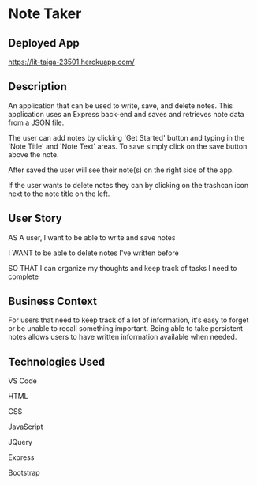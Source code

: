 # Note Taker

## Deployed App
https://lit-taiga-23501.herokuapp.com/

## Description

An application that can be used to write, save, and delete notes. This application uses an Express back-end and saves and retrieves note data from a JSON file.

The user can add notes by clicking 'Get Started' button and typing in the 'Note Title' and 'Note Text' areas. To save simply click on the save button above the note. 

After saved the user will see their note(s) on the right side of the app.

If the user wants to delete notes they can by clicking on the trashcan icon next to the note title on the left.

## User Story

AS A user, I want to be able to write and save notes

I WANT to be able to delete notes I've written before

SO THAT I can organize my thoughts and keep track of tasks I need to complete

## Business Context

For users that need to keep track of a lot of information, it's easy to forget or be unable to recall something important. Being able to take persistent notes allows users to have written information available when needed.

## Technologies Used

VS Code

HTML

CSS

JavaScript

JQuery

Express

Bootstrap
